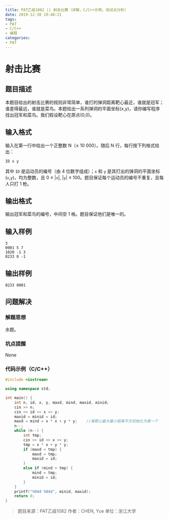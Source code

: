 ```yaml
---
title: PAT乙级1082 || 射击比赛（详解，C/C++示例，测试点分析）
date: 2019-12-30 19:48:21
tags:
- PAT
- C/C++
- 编程
categories:
- PAT
---
```


# **射击比赛**
## **题目描述**
本题目给出的射击比赛的规则非常简单，谁打的弹洞距离靶心最近，谁就是冠军；谁差得最远，谁就是菜鸟。本题给出一系列弹洞的平面坐标(x,y)，请你编写程序找出冠军和菜鸟。我们假设靶心在原点(0,0)。

## **输入格式**
输入在第一行中给出一个正整数 N（≤ 10 000）。随后 N 行，每行按下列格式给出：

```null
ID x y
```

其中 `ID` 是运动员的编号（由 4 位数字组成）；`x` 和 `y` 是其打出的弹洞的平面坐标(`x`,`y`)，均为整数，且 0 ≤ |`x`|, |`y`| ≤ 100。题目保证每个运动员的编号不重复，且每人只打 1 枪。

## **输出格式**

输出冠军和菜鸟的编号，中间空 1 格。题目保证他们是唯一的。

## **输入样例**
```null
3
0001 5 7
1020 -1 3
0233 0 -1
```
## **输出样例**
```null
0233 0001
```


## 问题解决
### 解题思想
水题。

### 坑点提醒

None

### 代码示例（C/C++）

```cpp
#include <iostream>

using namespace std;

int main() {
    int n, id, x, y, maxd, mind, maxid, minid;
    cin >> n;
    cin >> id >> x >> y;
    maxid = minid = id;
    maxd = mind = x * x + y * y;    //离靶心最大最小距离平方初始化为第一个
    n--;
    while (n--) {
        int tmp;
        cin >> id >> x >> y;
        tmp = x * x + y * y;
        if (maxd < tmp) {
            maxd = tmp;
            maxid = id;
        }
        else if (mind > tmp) {
            mind = tmp;
            minid = id;
        }
    }
    printf("%04d %04d", minid, maxid);
    return 0;
}
```
>题目来源：PAT乙级1082
>作者：CHEN, Yue
>单位：浙江大学